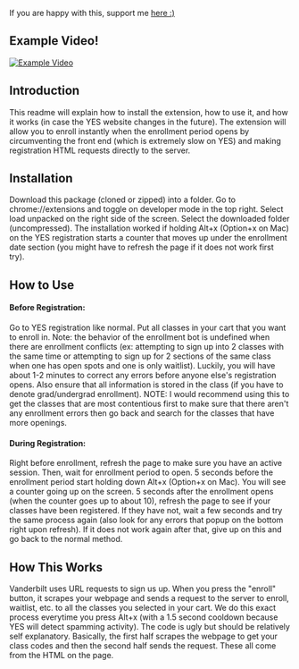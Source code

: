 If you are happy with this, support me [here :)](https://www.buymeacoffee.com/jacksonrusch)

## Example Video!
[![Example Video](https://user-images.githubusercontent.com/72236288/231272399-9ffbd095-120c-43a1-aeeb-1131a1aac8b8.png)](https://youtu.be/e--aPgJUGkE)

## Introduction
This readme will explain how to install the extension, how to use it, and how it works (in case the YES website changes in the future). The extension will allow you to enroll instantly when the enrollment period opens by circumventing the front end (which is extremely slow on YES) and making registration HTML requests directly to the server.

## Installation
Download this package (cloned or zipped) into a folder. Go to chrome://extensions and toggle on developer mode in the top right. Select load unpacked on the right side of the screen. Select the downloaded folder (uncompressed). The installation worked if holding Alt+x (Option+x on Mac) on the YES registration starts a counter that moves up under the enrollment date section (you might have to refresh the page if it does not work first try).

## How to Use
#### Before Registration:
Go to YES registration like normal. Put all classes in your cart that you want to enroll in. Note: the behavior of the enrollment bot is undefined when there are enrollment conflicts (ex: attempting to sign up into 2 classes with the same time or attempting to sign up for 2 sections of the same class when one has open spots and one is only waitlist). Luckily, you will have about 1-2 minutes to correct any errors before anyone else's registration opens. Also ensure that all information is stored in the class (if you have to denote grad/undergrad enrollment). NOTE: I would recommend using this to get the classes that are most contentious first to make sure that there aren't any enrollment errors then go back and search for the classes that have more openings.

#### During Registration:
Right before enrollment, refresh the page to make sure you have an active session. Then, wait for enrollment period to open. 5 seconds before the enrollment period start holding down Alt+x (Option+x on Mac). You will see a counter going up on the screen. 5 seconds after the enrollment opens (when the counter goes up to about 10), refresh the page to see if your classes have been registered. If they have not, wait a few seconds and try the same process again (also look for any errors that popup on the bottom right upon refresh). If it does not work again after that, give up on this and go back to the normal method.

## How This Works
Vanderbilt uses URL requests to sign us up. When you press the "enroll" button, it scrapes your webpage and sends a request to the server to enroll, waitlist, etc. to all the classes you selected in your cart. We do this exact process everytime you press Alt+x (with a 1.5 second cooldown because YES will detect spamming activity). The code is ugly but should be relatively self explanatory. Basically, the first half scrapes the webpage to get your class codes and then the second half sends the request. These all come from the HTML on the page.

